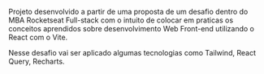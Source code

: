 Projeto desenvolvido a partir de uma proposta de um desafio dentro do MBA Rocketseat Full-stack com o intuito de colocar em praticas os conceitos aprendidos sobre desenvolvimento Web Front-end utilizando o React com o Vite.

Nesse desafio vai ser aplicado algumas tecnologias como Tailwind, React Query, Recharts.
